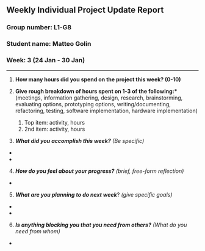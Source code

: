 ## Weekly Individual Project Update Report

### Group number: L1-G8

### Student name: Matteo Golin

### Week: 3 (24 Jan - 30 Jan)

---

1. **How many hours did you spend on the project this week? (0-10)**

2. **Give rough breakdown of hours spent on 1-3 of the following:\***
   (meetings, information gathering, design, research, brainstorming, evaluating options, prototyping options, writing/documenting, refactoring, testing, software implementation, hardware implementation)
   1. Top item: activity, hours
   2. 2nd item: activity, hours
3. **_What did you accomplish this week?_** _(Be specific)_

-
-

4. **_How do you feel about your progress?_** _(brief, free-form reflection)_

-

5. **_What are you planning to do next week_**? _(give specific goals)_

-
-

6. **_Is anything blocking you that you need from others?_** _(What do you need from whom)_

-
